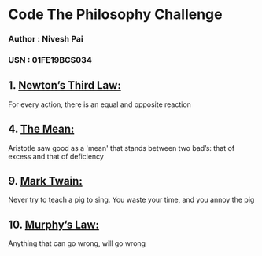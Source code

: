# Code The Philosophy Challenge
### Author : Nivesh Pai
### USN : 01FE19BCS034

## 1. [Newton’s Third Law:](https://github.com/Niveshpai/code-the-philosophy/blob/main/Code/1.%20Newton's%20Third%20Law.c)
For every action, there is an equal and opposite reaction

## 4. [The Mean:](https://github.com/Niveshpai/code-the-philosophy/blob/main/Code/4.%20The%20Mean.c)
Aristotle saw good as a 'mean' that stands between two bad’s: that of excess and that of deficiency

## 9. [Mark Twain:](https://github.com/Niveshpai/code-the-philosophy/blob/main/Code/9.%20Mark%20Twain.c)
Never try to teach a pig to sing. You waste your time, and you annoy the pig

## 10. [Murphy’s Law:](https://github.com/Niveshpai/code-the-philosophy/blob/main/Code/10.%20Murphy's%20Law.c)
Anything that can go wrong, will go wrong
